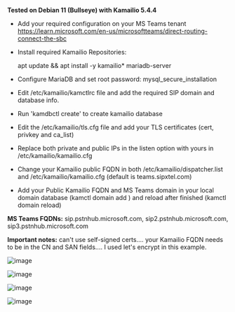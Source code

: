 **Tested on Debian 11 (Bullseye) with Kamailio 5.4.4**

- Add your required configuration on your MS Teams tenant
https://learn.microsoft.com/en-us/microsoftteams/direct-routing-connect-the-sbc

- Install required Kamailio Repositories:

  apt update && apt install -y kamailio* mariadb-server
  
- Configure MariaDB and set root password: mysql_secure_installation
  
 - Edit /etc/kamailio/kamctlrc file and add the required SIP domain and database info.
 - Run 'kamdbctl create' to create kamailio database
 
 - Edit the /etc/kamailio/tls.cfg file and add your TLS certificates (cert, privkey and ca_list)
 
 - Replace both private and public IPs in the listen option with yours in /etc/kamailio/kamailio.cfg
 - Change your Kamailio public FQDN in both /etc/kamailio/dispatcher.list and /etc/kamailio/kamailio.cfg (default is teams.sipxtel.com)
 - Add your Public Kamailio FQDN and MS Teams domain in your local domain database (kamctl domain add <domain>) and reload after finished (kamctl domain reload)
 
  **MS Teams FQDNs:** sip.pstnhub.microsoft.com, sip2.pstnhub.microsoft.com, sip3.pstnhub.microsoft.com
  
  **Important notes:** can't use self-signed certs.... your Kamailio FQDN needs to be in the CN and SAN fields.... I used let's encrypt in this example.
  
![image](https://user-images.githubusercontent.com/114504748/192582223-0e628e8d-d20e-4488-bbdf-9d673b10f476.png)

![image](https://user-images.githubusercontent.com/114504748/192582410-44acdcfb-27cb-4178-9ddb-23b0ce5742a2.png)

![image](https://user-images.githubusercontent.com/114504748/192593207-1bef0e01-d276-468d-94ae-db8b3bfcb009.png)


![image](https://user-images.githubusercontent.com/114504748/192584173-5e78f003-1d83-4169-9d11-f416ac20fcfb.png)


